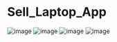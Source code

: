 # Sell_Laptop_App
![image](https://github.com/HuyLong152/Sell_Laptop_App/assets/111405703/78488967-f516-4ed2-9f88-c42a2ee334d9)
![image](https://github.com/HuyLong152/Sell_Laptop_App/assets/111405703/b01c5fdd-15ff-42aa-ba70-e3d989b79e0b)
![image](https://github.com/HuyLong152/Sell_Laptop_App/assets/111405703/9b88ab7a-4443-49bf-b9fe-1d6277316ea0)
![image](https://github.com/HuyLong152/Sell_Laptop_App/assets/111405703/6a04bba1-b563-408b-aa36-a9cd61d8a979)



